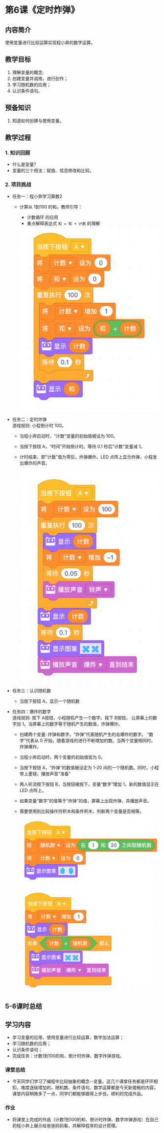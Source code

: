 <!-- # 机器人编程入门学习 -->
<link rel="stylesheet" type="text/css" href="./style.css" />

# 第6课《定时炸弹》

## 内容简介

使用变量进行比较运算实现程小奔的数字运算。

## 教学目标

1. 理解变量的概念; 
2. 创建变量并调用，进行创作；
3. 学习随机数的应用；
4. 认识条件语句。

## 预备知识

1. 知道如何创建与使用变量。

## 教学过程

### 1. 知识回顾

- 什么是变量?
- 变量的三个用法：赋值、信息修改和比较。

### 2. 项目挑战

- 任务一：程小奔学习算数2
  - 计算从 1到100 的和。教师引导：
    - 计数循环 的应用
    - 重点解释表达式 `和 = 和 + 计数` 的理解

    <img src="./images/6-1.png" class="width300" />

- 任务二：定时炸弹  
  游戏规则: 小程倒计时 100。
  - 当程小奔启动时，“计数”变量的初始值被设为 100。  
  - 当按下按钮 A，“时间”开始倒计时。等待 0.1 秒后“计数”变量减 1。  
  - 计时结束，即“计数”值为零后，炸弹爆炸。LED 点阵上显示炸弹，小程发出爆炸的声音。

    <img src="./images/6-2.png" class="width300" />

- 任务三：认识随机数  
  - 当按下按钮 A，显示一个随机数

- 任务四：爆炸的数字  
游戏规则: 按下 A按钮，小程随机产生一个数字。按下 B按钮， 让屏幕上的数字加 1。当屏幕上的数字等于随机产生的数值，炸弹爆炸。

  - 创建两个变量: 炸弹和数字。“炸弹”代表随机产生的会爆炸的数字。 “数字”代表从 0 开始，随着游戏的进行不断增加的数。当两个变量相同时，炸弹爆炸。  
  - 当程小奔启动时，两个变量的初始值皆为 0。  
  - 当按下按钮 A，“炸弹”的数值被设定为 1-20 间的一个随机数。同时，小程带上墨镜，播放声音“准备” 
  - 两人轮流按下按钮 B，当按钮被按下，变量“数字”增加 1。新的数值显示在 LED 点阵上。
  - 如果变量“数字”的值等于“炸弹”的值，屏幕上出现炸弹，并播放声音。
  - 需要使用到比较操作符积木和条件积木，判断两个变量是否相等。  

    <img src="./images/6-3.png" class="width400" />

## 5-6课时总结

## 学习内容

- 学习变量的应用，使用变量进行比较运算，数字加法运算；
- 学习随机数的应用；
- 认识条件语句；
- 完成任务：计数1到100的和、倒计时炸弹、数字炸弹游戏。

### 课堂总结

- 今天同学们学习了编程中比较抽象的概念--变量。这几个课堂任务都是环环相扣，难度逐级增加的，随机数、条件语句、数学运算都是今天新接触的内容，课堂内容稍微多了一点，同学们都能够跟得上步伐，顺利的完成作品。

### 作业

- 将课堂上完成的作品（计数1到100的和、倒计时炸弹、数字炸弹游戏）在自己的程小奔上展示给爸爸妈妈看，并解释程序的设计原理。
